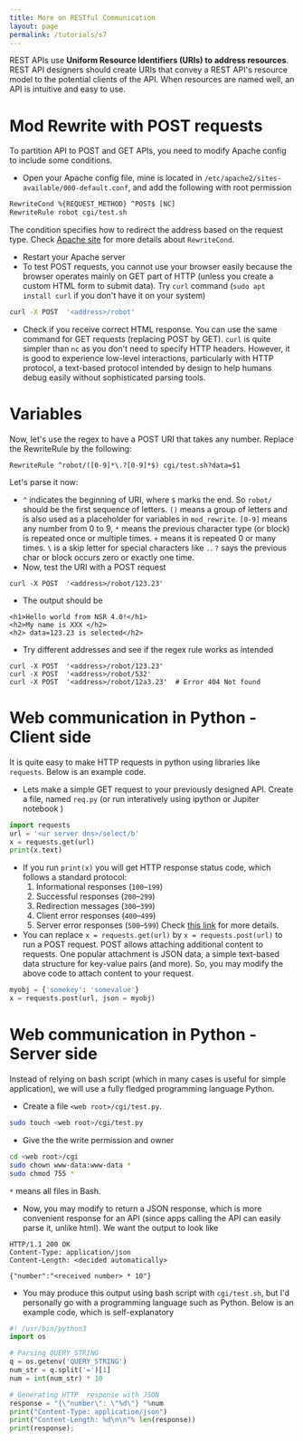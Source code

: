 ```yaml
---
title: More on RESTful Communication
layout: page
permalink: /tutorials/s7
---
```


REST APIs use **Uniform Resource Identifiers (URIs) to address resources**. REST API designers should create URIs that convey a REST API's resource model to the potential clients of the API. When resources are named well, an API is intuitive and easy to use.

# Mod Rewrite with POST requests
To partition API to POST and GET APIs, you need to modify Apache config to include some conditions.
* Open your Apache config file, mine is located in `/etc/apache2/sites-available/000-default.conf`, and add the following with root permission
```xml
RewriteCond %{REQUEST_METHOD} ^POST$ [NC]
RewriteRule robot cgi/test.sh
``` 
The condition specifies how to redirect the address based on the request type. Check [Apache site](https://httpd.apache.org/docs/current/mod/mod_rewrite.html) for more details about `RewriteCond`. 
* Restart your Apache server
* To test POST requests, you cannot use your browser easily because the browser operates mainly on GET part of HTTP (unless you create a custom HTML form to submit data). Try `curl` command (`sudo apt install curl` if you don't have it on your system)
```bash
curl -X POST  '<address>/robot'
```
* Check if you receive correct HTML response. You can use the same command for GET requests (replacing POST by GET). `curl` is quite simpler than `nc` as you don't need to specify HTTP headers. However, it is good to experience low-level interactions, particularly with HTTP protocol, a text-based protocol intended by design to help humans debug easily without sophisticated parsing tools.


# Variables
Now, let's use the regex to have a POST URI that takes any number. Replace the RewriteRule by the following:
```
RewriteRule ^robot/([0-9]*\.?[0-9]*$) cgi/test.sh?data=$1
```
Let's parse it now:
* `^` indicates the beginning of URI, where `$` marks the end. So `robot/` should be the first sequence of letters. `()` means a group of letters and is also used as a placeholder for variables in `mod_rewrite`. `[0-9]` means any number from 0 to 9, `*` means the previous character type (or block) is repeated once or multiple times. `+` means it is repeated 0 or many times. `\` is a skip letter for special characters like `.`. `?` says the previous char or block occurs zero or exactly one time.
* Now, test the URI with a POST request

```
curl -X POST  '<address>/robot/123.23'
```
* The output should be

```
<h1>Hello world from NSR 4.0!</h1>
<h2>My name is XXX </h2>
<h2> data=123.23 is selected</h2>
```
* Try different addresses and see if the regex rule works as intended
```
curl -X POST  '<address>/robot/123.23'
curl -X POST  '<address>/robot/532'
curl -X POST  '<address>/robot/12a3.23'  # Error 404 Not found
```


# Web communication in Python - Client side
It is quite easy to make HTTP requests in python using libraries like `requests`. Below is an example code.
* Lets make a simple GET request to your previously designed API. Create a file, named `req.py`  (or run interatively using ipython or Jupiter notebook )
```python
import requests
url = '<ur server dns>/select/b'
x = requests.get(url)
print(x.text)
```

* If you run `print(x)` you will get HTTP response status code, which follows a standard protocol:
    1.  Informational responses (`100`–`199`)
    2.  Successful responses (`200`–`299`)
    3.  Redirection messages (`300`–`399`)
    4.  Client error responses (`400`–`499`)
    5.  Server error responses (`500`–`599`)
    Check [this link](https://developer.mozilla.org/en-US/docs/Web/HTTP/Status#information_responses) for more details.
* You can replace `x = requests.get(url)` by `x = requests.post(url)` to run a POST request.  POST allows attaching additional content to requests. One popular attachment is JSON data, a simple text-based data structure for key-value pairs (and more). So, you may modify the above code to attach content to your request.
```python
myobj = {'somekey': 'somevalue'}
x = requests.post(url, json = myobj)
```

# Web communication in Python - Server side
Instead of relying on bash script (which in many cases is useful for simple application), we will use a fully fledged programming language Python. 
* Create a file `<web root>/cgi/test.py`. 
```bash
sudo touch <web root>/cgi/test.py
```

* Give the the write permission and owner
```bash
cd <web root>/cgi
sudo chown www-data:www-data *
sudo chmod 755 *
```
`*` means all files in Bash.
* Now, you may modify to return a JSON response, which is more convenient response for an API (since apps calling the API can easily parse it, unlike html). We want the output to look like

```
HTTP/1.1 200 OK
Content-Type: application/json
Content-Length: <decided automatically>

{"number":"<received number> * 10"}
```
* You may produce this output using bash script with `cgi/test.sh`, but I'd personally go with a programming language such as Python. Below is an example code, which is self-explanatory

```python
#! /usr/bin/python3
import os

# Parsing QUERY_STRING
q = os.getenv('QUERY_STRING')
num_str = q.split('=')[1]
num = int(num_str) * 10

# Generating HTTP  response with JSON
response = "{\"number\": \"%d\"} "%num
print("Content-Type: application/json")
print("Content-Length: %d\n\n"% len(response))
print(response);

```